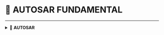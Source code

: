 <a name="top"></a>
# 📖 AUTOSAR FUNDAMENTAL
----
<details>
<summary>🔖 <b>AUTOSAR</b></summary>

### 📑 I. Giới thiệu:

- AUTOSAR (Automotive Open System Architecture) là một kiến trúc phân lớp dùng để tiêu chuẩn hóa các hệ thống nhúng trong ô tô.
- Ưu điểm:
  - Khả năng tái sử dụng phần mềm cao với các dự án khác nhau.
  - Dễ dàng thay đổi để tương thích với các dòng MCU khác nhau.
  - Trừu tượng: tách biệt phần mềm và phần cứng để phát triển linh hoạt.
  - Dễ quản lý và bảo trì phần mềm.
- Có 2 loại:
  - Classic AUTOSAR.
  - Adaptive AUTOSAR.

### 📑 II. Classic AUTOSAR:

- Cấu trúc kiến trúc gồm có 3 lớp chính:

> ![image](https://github.com/user-attachments/assets/f9bdfe16-321e-47e7-8413-71f96cc3dfcc)

1. Application Layer:

- Là lớp trên cùng, chứa các SWC (Software Components) - các khối phần mềm trong hệ thống, mỗi SWC đại diện cho mỗi chức năng cụ thể trong hệ thống.
- Các SWC độc lập và có thể giao tiếp với nhau và các thành phần khác thông qua RTE.
- Chỉ tập trung xử lý logic, không liên quan đến phần cứng.
  
2. Runtime Environment (RTE):
   
- Là lớp trung gian, đảm nhiệm việc giao tiếp giữa các SWC và giữa các SWC với các BSW.

3. Basic Software (BSW):
   
- Services: Cung cấp các dịch vụ hệ thống, tiện ích và quản lý cần thiết để hỗ trợ các lóp phần mềm ứng dụng và BSW khác.
  
   - Memory service: Quản lý việc lưu trữ dữ liệu vào bộ nhớ (RAM, EEPROM, Flash).
     - NvM (Non-volatile Memory Manager): Quản lý tập trung cập vào bộ nhớ không mất dữ liệu.
     - FEE, EA: Truy cập dữ liệu theo cấu trúc file hoặc block.
   - System service: Cung cấp các dịch vụ cốt lõi cấp hệ thống.
     - OS (Operating System): Quản lý task, thread, resource.
     - ECUM (ECU State Manager): Quản lý trạng thái ECU.
     - BSWM (BSW Mode Manager): Quản lý chế độ của BSW.
     - WDGM (Watchdog Manager): Giám sát hoạt động hệ thống để phát hiện lõi treo.
   - Crypto service: Hỗ trợ bảo mật như mã hóa/giải mã dữ liệu, xác thực.
     - Crypto Service Manager: Cung cấp các API xử lý thuật toán bảo mật.
     - Key Management: Quản lý khóa mã hóa.
   - Off-Board Communication Services: Giao tiếp với các công cụ chẩn đoán bên ngoài.
     - UDS Stack (Unified Diagnostic Services): Giao tiếp với máy chẩn đoán.
     - DoIP (Diagnostics over IP): Dùng Ethernet cho chẩn đoán.
   - Communication Services: Giao tiếp với các ECU khác qua mạng (CAN, LIN, FlexRay, Ethernet).
     - COM (Communication Manager): Quản lý luồng dữ liệu giũa app và stack mạng.
     - CAN NM, FlexRay NM: Network Management cho các mạng.
     - PDU Router: Định tuyến các đơn vị dữ liệu giữa các lớp.
     - IPDU Multiplexer: Gom hoặc tách các tín hiệu truyền/nhận.

- ECU Abstraction Layer (EAL): Là lớp trừu tượng hóa tất cả các thiết bị ngoại vi và phần cứng cụ thể của ECU như là các cảm biến mà ECU sử dụng.
  - Onboard Device Abstraction:
    - Trừu tượng hóa cảm biến, LED, nút nhấn gắn trực tiếp trên board.
    - Giao tiếp qua DIO, ADC, PWM.
  - Memory Hardware Abstraction:
    - Ẩn việc giao tiếp trực tiếp với EEPROM hoặc Flash cụ thể.
  - Crypto Hardware Abstraction:
    - Trừu tượng phần cứng cho các chức năng mã hóa/giải mã (crypto) trong AUTOSAR.
  - Wireless Communication Hardware Abstraction:
    - Trừu tượng hóa Bluetooth, WiFi, LTE.
  - Communication Hardware Abstraction:
    - Cung cấp API giao tiếp CAN, LIN, Ethernet… nhưng không dính chi tiết vi điều khiển.
  - I/O Hardware Abstraction:
    - Trừu tượng hóa các I/O như GPIO, Analog, PWM… mà không phụ thuộc chân nào, cổng nào.
      
- Microcontroller abstraction Layer (MCAL): Là lớp trừu tượng giao tiếp trực tiếp với phần cứng như GPIO, ADC, PWM, ...
  - Microcontroller Drivers:
    - Driver cho những chức năng cơ bản nhất: clock, reset, interrupt, watchdog.
  - Memory Drivers:
    - Driver giao tiếp trực tiếp với EEPROM, Flash của MCU.
  -  Crypto Drivers:
    - Driver điều khiển module đó.
  - Wireless Communication Drivers:
    - Driver điều khiển các module như BLE, Zigbee gắn qua UART/SPI.
  - Communication Drivers:
    - Driver điều khiển CAN, LIN, FlexRay, Ethernet cụ thể của MCU.
  - I/O Drivers:
    - Driver điều khiển GPIO, ADC, PWM… cụ thể của từng hãng MCU (NXP, ST, Renesas…).

- Complex Drivers:
  - Khu vực này để viết driver ngoài chuẩn AUTOSAR (do phần cứng đặc biệt).




[🔼 _UP_](#top)

</details>
